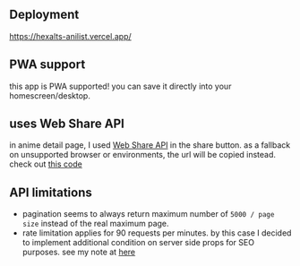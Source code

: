 ## Deployment

https://hexalts-anilist.vercel.app/

## PWA support

this app is PWA supported! you can save it directly into your homescreen/desktop.

## uses Web Share API

in anime detail page, I used [Web Share API](https://web.dev/web-share/) in the share button. as a fallback on unsupported browser or environments, the url will be copied instead. check out [this code](https://github.com/azharizkita/hexalts-anilist/blob/506ec2cfb8e92745d9c73401fbcda8e1277c9c73/src/components/ShareButton/index.tsx#L24)

## API limitations

- pagination seems to always return maximum number of `5000 / page size` instead of the real maximum page.
- rate limitation applies for 90 requests per minutes. by this case I decided to implement additional condition on server side props for SEO purposes. see my note at [here](https://github.com/azharizkita/hexalts-anilist/blob/506ec2cfb8e92745d9c73401fbcda8e1277c9c73/src/pages/anime/%5Banime_id%5D.tsx#L69)